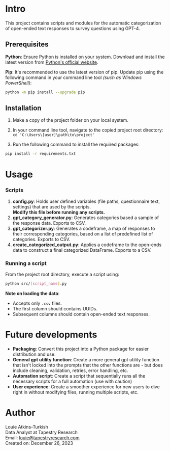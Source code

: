 # Intro

This project contains scripts and modules for the automatic categorization of open-ended text responses to survey questions using GPT-4.

## Prerequisites

**Python**: Ensure Python is installed on your system. Download and install the latest version from [Python's official website](https://www.python.org/downloads/).

**Pip**: It's recommended to use the latest version of pip. Update pip using the following command in your command line tool _(such as Windows PowerShell)_:

```sh
python -m pip install --upgrade pip
```

## Installation

1. Make a copy of the project folder on your local system.

2. In your command line tool, navigate to the copied project root directory:<br>
   `cd 'C:\Users\[user]\path\to\project'`

3. Run the following command to install the required packages:

```sh
pip install -r requirements.txt
```

# Usage

### Scripts

1. **config.py**: Holds user defined variables (file paths, questionnaire text, settings) that are used by the scripts.<br>
   **Modify this file before running any scripts.**
2. **gpt_category_generator.py**: Generates categories based a sample of the response data. Exports to CSV.
3. **gpt_categorizer.py**: Generates a codeframe, a map of responses to their corresponding categories, based on a list of predefined list of categories. Exports to CSV.
4. **create_categorized_output.py**: Applies a codeframe to the open-ends data to construct a final categorized DataFrame. Exports to a CSV.

### Running a script

From the project root directory, execute a script using:

```sh
python src/[script_name].py
```

**Note on loading the data**:

- Accepts only `.csv` files.
- The first column should contains UUIDs.
- Subsequent columns should contain open-ended text responses.

# Future developments

- **Packaging**: Convert this project into a Python package for easier distribution and use.
- **General gpt utility function**: Create a more general gpt utility function that isn't locked into the prompts that the other functions are - but does include cleaning, validation, retries, error handling, etc.
- **Automation script**: Create a script that sequentially runs all the necessary scripts for a full automation (use with caution)
- **User experience**: Create a smoother experience for new users to dive right in without modifying files, running multiple scripts, etc.

# Author

Louie Atkins-Turkish  
Data Analyst at Tapestry Research  
Email: louie@tapestryresearch.com  
Created on: December 26, 2023
